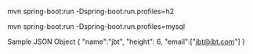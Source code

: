 mvn spring-boot:run -Dspring-boot.run.profiles=h2

mvn spring-boot:run -Dspring-boot.run.profiles=mysql


Sample JSON Object
{
"name":"jbt",
"height": 6,
"email":["jbt@jbt.com"]
}
